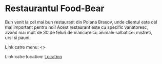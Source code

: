 # Restaurantul Food-Bear

Bun venit la cel mai bun restaurant din Poiana Brasov, unde clientul este cel mai important pentru noi! 
Acest restaurant este cu specific vanatoresc, avand mai mult de 30 de feluri de mancare cu animale salbatice: mistreti, ursi si pauni.

Link catre menu: <>

Link catre location: [Location](location.md)
